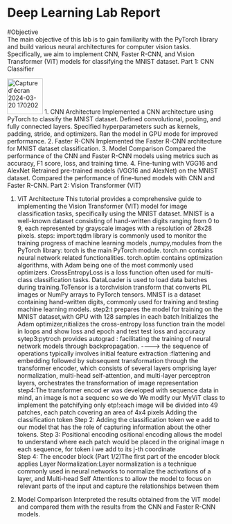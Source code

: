 # Deep Learning Lab Report
#Objective    
The main objective of this lab is to gain familiarity with the PyTorch library and build various neural architectures for computer vision tasks. Specifically, we aim to implement CNN, Faster R-CNN, and Vision Transformer (ViT) models for classifying the MNIST dataset.
Part 1: CNN Classifier
 
<img width="82" alt="Capture d'écran 2024-03-20 170202" src="https://github.com/houdakaissi/LAB2/assets/95725016/99352a87-a004-43f0-9d37-030985c053a3">
1. CNN Architecture
Implemented a CNN architecture using PyTorch to classify the MNIST dataset.
Defined convolutional, pooling, and fully connected layers.
Specified hyperparameters such as kernels, padding, stride, and optimizers.
Ran the model in GPU mode for improved performance.
2. Faster R-CNN
Implemented the Faster R-CNN architecture for MNIST dataset classification.
3. Model Comparison
Compared the performance of the CNN and Faster R-CNN models using metrics such as accuracy, F1 score, loss, and training time.
4. Fine-tuning with VGG16 and AlexNet
Retrained pre-trained models (VGG16 and AlexNet) on the MNIST dataset.
Compared the performance of fine-tuned models with CNN and Faster R-CNN.
Part 2: Vision Transformer (ViT)



1. ViT Architecture
This tutorial provides a comprehensive guide to implementing the Vision Transformer (VIT) model for image classification tasks, specifically using the MNIST dataset. MNIST is a well-known dataset consisting of hand-written digits ranging from 0 to 9, each represented by grayscale images with a resolution of 28x28 pixels. 
steps:
import:tqdm library is commonly used to monitor the training progress of machine learning models ,numpy,modules from the PyTorch library:
torch is the main PyTorch module.
torch.nn contains neural network related functionalities.
torch.optim contains optimization algorithms, with Adam being one of the most commonly used optimizers.
CrossEntropyLoss is a loss function often used for multi-class classification tasks.
DataLoader is used to load data batches during training.ToTensor is a torchvision transform that converts PIL images or NumPy arrays to PyTorch tensors. MNIST is a dataset containing hand-written digits, commonly used for training and testing machine learning models.
step2:t prepares the model for training on the MNIST dataset,with GPU with 128 samples in each batch  Initializes the Adam optimizer,nitializes the cross-entropy loss function  train the model in loops and show loss and epoch and test test loss and accuracy
sytep3:pytroch provides autograd : facilitating the training of neural network models through backpropagation. 
----> the sequence of operations typically involves initial feature extraction :flattening and embedding followed by subsequent transformation through the transformer encoder, which consists of several layers omprising layer normalization, multi-head self-attention, and multi-layer perceptron layers, orchestrates the transformation of image representation
   step4:The transformer encod er was developed with sequence data in mind, an image is not a sequenc so we do We modify our MyViT class to implement the patchifying only
   etp!:each image will be divided into 49 patches, each patch covering an area of 4x4 pixels
   Adding the classification token
Step 2: Adding the classification token we e add to our model that has the role of capturing information about the other tokens.
Step 3: Positional encoding ositional encoding allows the model to understand where each patch would be placed in the original image n each sequence, for token i we add to its j-th coordinate  
Step 4: The encoder block (Part 1/2)The first part of the encoder block applies Layer Normalization:Layer normalization is a technique commonly used in neural networks to normalize the activations of a layer, and Multi-head Self Attention:s to allow the model to focus on relevant parts of the input and capture the relationships between them 

3. Model Comparison
Interpreted the results obtained from the ViT model and compared them with the results from the CNN and Faster R-CNN models.




